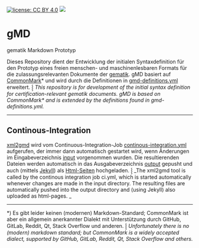 [![license: CC BY 4.0](https://img.shields.io/badge/license-CC_BY_4.0-brightgreen.svg)](https://creativecommons.org/licenses/by/4.0/)
[![](https://github.com/volkerdoerr/gmd/actions/workflows/continous-integration.yml/badge.svg)](https://github.com/volkerdoerr/gmd/actions/workflows/continous-integration.yml)

# gMD

gematik Markdown Prototyp

Dieses Repository dient der Entwicklung der initialen Syntaxdefinition für den Prototyp eines freien menschen- und maschinenlesbaren Formats für die zulassungsrelevanten Dokumente der [gematik](https://www.gematik.de). gMD basiert auf [CommonMark](https://commonmark.org)* und wird durch die Definitionen in [gmd-definitions.yml](gmd-definitions.yml) erweitert. ⸾ _This repository is for development of the initial syntax definition for certification-relevant gematik documents. gMD is based on CommonMark* and is extended by the definitions found in gmd-definitions.yml._

---

## Continous-Integration

[xml2gmd](https://github.com/volkerdoerr/gmd/releases/tag/wip) wird vom Continuous-Integration-Job [continous-integration.yml](.github/workflows/continous-integration.yml) aufgerufen, der immer dann automatisch gestartet wird, wenn Änderungen im Eingabeverzeichnis [input](input) vorgenommen wurden. Die resultierenden Dateien werden automatisch in das Ausgabeverzeichnis [output](output) gepusht und auch (mittels [Jekyll](https://jekyllrb.com/)) als [Html-Seiten](https://volkerdoerr.github.io/gmd/) hochgeladen. ⸾ _The xml2gmd tool is called by the continous integration job ci.yml, which is started automatically whenever changes are made in the input directory. The resulting files are automatically pushed into the output directory and (using Jekyll) also uploaded as html-pages. _

---

*) Es gibt leider keinen (modernen) Markdown-Standard; CommonMark ist aber ein allgemein anerkannter Dialekt mit Unterstützung durch GitHub, GitLab, Reddit, Qt, Stack Overflow und anderen. ⸾ _Unfortunately there is no (modern) markdown standard; but CommonMark is a widely accepted dialect, supported by GitHub, GitLab, Reddit, Qt, Stack Overflow and others._
